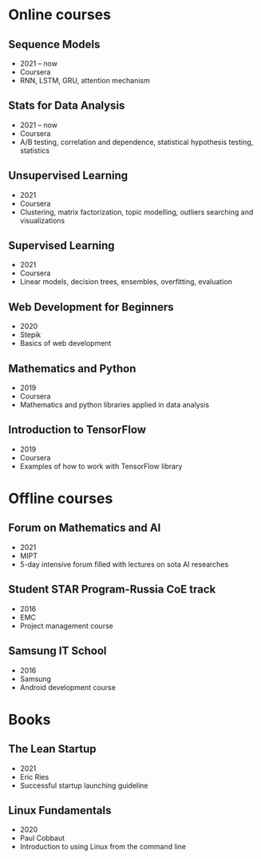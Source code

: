 # Online courses


## Sequence Models

- 2021 – now
- Coursera
- RNN, LSTM, GRU, attention mechanism


## Stats for Data Analysis

- 2021 – now
- Coursera
- A/B testing, correlation and dependence, statistical hypothesis testing, statistics


## Unsupervised Learning

- 2021
- Coursera
- Clustering, matrix factorization, topic modelling, outliers searching and visualizations


## Supervised Learning

- 2021
- Coursera
- Linear models, decision trees, ensembles, overfitting, evaluation


## Web Development for Beginners

- 2020
- Stepik
- Basics of web development


## Mathematics and Python

- 2019
- Coursera
- Mathematics and python libraries applied in data analysis


## Introduction to TensorFlow
- 2019
- Coursera
- Examples of how to work with TensorFlow library


# Offline courses

## Forum on Mathematics and AI

- 2021
- MIPT
- 5-day intensive forum filled with lectures on sota AI researches


## Student STAR Program-Russia CoE track

- 2016
- EMC
- Project management course


## Samsung IT School

- 2016
- Samsung
- Android development course


# Books


## The Lean Startup

- 2021
- Eric Ries
- Successful startup launching guideline

## Linux Fundamentals

- 2020
- Paul Cobbaut
- Introduction to using Linux from the command line
